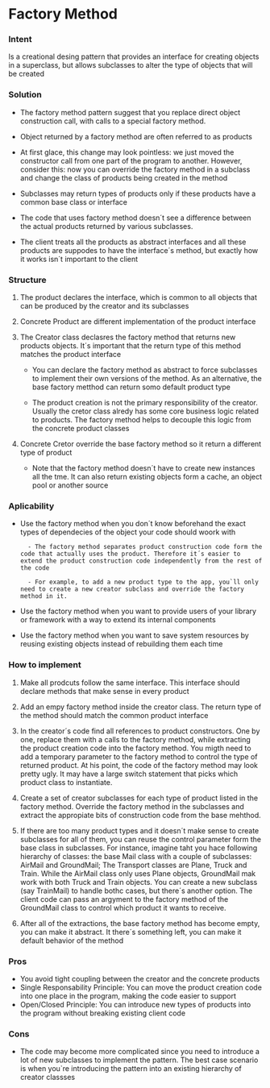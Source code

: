 # Factory Method

### Intent

Is a creational desing pattern that provides an interface for creating objects in a superclass, but allows subclasses to alter the type of objects that will be created

### Solution 

- The factory method pattern suggest that you replace direct object construction call, with calls to a special factory method.

- Object returned by a factory method are often referred to as products

- At first glace, this change may look pointless: we just moved the constructor call from one part of the program to another. However, consider this: now you can override the factory method in a subclass and change the class of products being created in the method 

- Subclasses may return types of products only if these products have a common base class or interface

- The code that uses factory method doesn´t see a difference between the actual products returned by various subclasses.

- The client treats all the products as abstract interfaces and all these products are suppodes to have the interface´s method, but exactly how it works isn´t important to the client

### Structure

1. The product declares the interface, which is common to all objects that can be produced by the creator and its subclasses 

2. Concrete Product are different implementation of the product interface

3. The Creator class declasres the factory method that returns new products objects. It´s important that the return type of this method matches the product interface 

    - You can declare the factory method as abstract to force subclasses to implement their own versions of the method. As an alternative, the base factory metthod can return somo default product type

    - The product creation is not the primary responsibility of the creator. Usually the cretor class alredy has some core business logic related to products. The factory method helps to decouple this logic from the concrete product classes 

4. Concrete Cretor override the base factory method so it return a different type of product 

    - Note that the factory method doesn´t have to create new instances all the tme. It can also return existing objects form a cache, an object pool or another source

### Aplicability 

- Use the factory method when you don´t know beforehand the exact types of dependecies of the object your code should woork with

        - The factory method separates product construction code form the code that actually uses the product. Therefore it´s easier to extend the product construction code independently from the rest of the code

        - For example, to add a new product type to the app, you`ll only need to create a new creator subclass and override the factory method in it.

- Use the factory method when you want to provide users of your library or framework with a way to extend its internal components

- Use the factory method when you want to save system resources by reusing existing objects instead of rebuilding them each time

### How to implement

1. Make all prodcuts follow the same interface. This interface should declare methods that make sense in every product 

2. Add an empy factory method inside the creator class. The return type of the method should match the common product interface

3. In the creator´s code find all references to product constructors. One by one, replace them with a calls to the factory method, while extracting the product creation code into the factory method. You migth need to add a temporary parameter to the factory method to control the type of returned product. At his point, the code of the factory method may look pretty ugly. It may have a large switch statement that picks which product class to instantiate.

4. Create a set of creator subclasses for each type of product listed in the factory method. Override the factory method in the subclasses and extract the appropiate bits of construction code from the base mehthod.

5. If there are too many product types and it doesn´t make sense to create subclasses for all of them, you can reuse the control parameter form the base class in subclasses. For instance, imagine taht you hace following hierarchy of classes: the base Mail class with a couple of subclasses: AirMail and GroundMail; The Transport classes are Plane, Truck and Train. While the AirMail class only uses Plane objects, GroundMail mak work with both Truck and Train objects. You can create a new subclass (say TrainMail) to handle bothc cases, but there´s another option. The client code can pass an argyment to the factory method of the GroundMail class to control which product it wants to receive.

6. After all of the extractions, the base factory method has become empty, you can make it abstract. It there´s something left, you can make it default behavior of the method

### Pros

- You avoid tight coupling between the creator and the concrete products
- Single Responsability Principle: You can move the product creation code into one place in the program, making the code easier to support
- Open/Closed Principle: You can introduce new types of products into the program without breaking existing client code

### Cons

- The code may become more complicated since you need to introduce a lot of new subclasses to implement the pattern. The best case scenario is when you`re introducing the pattern into an existing hierarchy of creator classses
